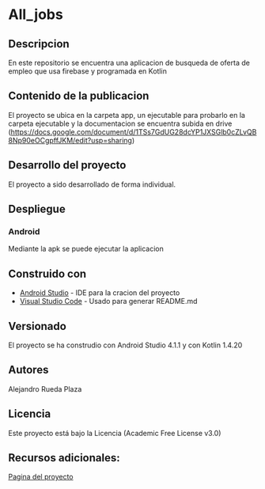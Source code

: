 # All_jobs

## Descripcion
En este repositorio se encuentra una aplicacion de busqueda de oferta de empleo que usa firebase y programada en Kotlin

## Contenido de la publicacion
El proyecto se ubica en la carpeta app, un ejecutable para probarlo en la carpeta ejecutable y la documentacion se encuentra subida en drive (https://docs.google.com/document/d/1TSs7GdUG28dcYP1JXSGlb0cZLvQB8Np90eOCgpffJKM/edit?usp=sharing)

## Desarrollo del proyecto
El proyecto a sido desarrollado de forma individual.

## Despliegue

### Android
Mediante la apk se puede ejecutar la aplicacion

## Construido con

* [Android Studio](https://developer.android.com/studio) - IDE para la cracion del proyecto
* [Visual Studio Code](https://code.visualstudio.com/) - Usado para generar README.md

## Versionado
El proyecto se ha construdio con Android Studio 4.1.1 y con Kotlin 1.4.20

## Autores
Alejandro Rueda Plaza

## Licencia
Este proyecto está bajo la Licencia (Academic Free License v3.0)

## Recursos adicionales:
[Pagina del proyecto](https://github.com/AlejandroRuedaPlaza/All_jobs)
